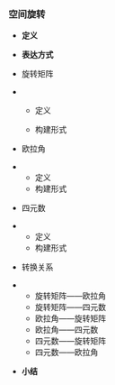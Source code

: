 ### 空间旋转

* **定义**


* **表达方式**


* 旋转矩阵

* * 定义

  * 构建形式



* 欧拉角
* * 定义
  * 构建形式


* 四元数

* * 定义
  * 构建形式


* 转换关系

* * 旋转矩阵——欧拉角
  * 旋转矩阵——四元数
  * 欧拉角——旋转矩阵
  * 欧拉角——四元数
  * 四元数——旋转矩阵
  * 四元数——欧拉角


* **小结**



